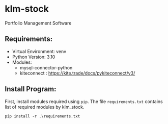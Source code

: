 # klm-stock
Portfolio Management Software

## Requirements:
- Virtual Environment: venv
- Python Version: 3.10
- Modules:
    - mysql-connector-python
    - kiteconnect : https://kite.trade/docs/pykiteconnect/v3/
## Install Program:

First, install modules required using ```pip```. The file ```requirements.txt``` contains list of required modules by klm_stock.

```pip install -r .\requirements.txt```



